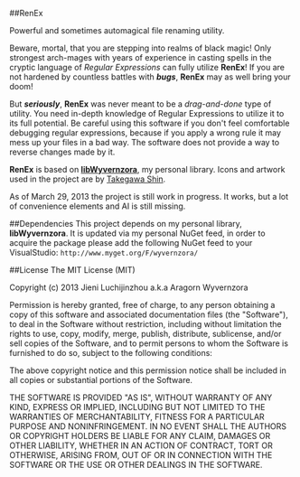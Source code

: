 ##RenEx

Powerful and sometimes automagical file renaming utility.

Beware, mortal, that you are stepping into realms of black magic! Only strongest arch-mages with years of experience in casting spells in the cryptic language of *Regular Expressions* can fully utilize **RenEx**! If you are not hardened by countless battles with ***bugs***, **RenEx** may as well bring your doom!

But ***seriously***, **RenEx** was never meant to be a *drag-and-done* type of utility. You need in-depth knowledge of Regular Expressions to utilize it to its full potential. Be careful using this software if you don't feel comfortable debugging regular expressions, because if you apply a wrong rule it may mess up your files in a bad way. The software does not provide a way to reverse changes made by it.

**RenEx** is based on **[libWyvernzora](http://github.com/jluchiji/libWyvernzora)**, my personal library. Icons and artwork used in the project are by [Takegawa Shin](http://www.pixiv.net/member.php?id=201634).

As of March 29, 2013 the project is still work in progress. It works, but a lot of convenience elements and AI is still missing.

##Dependencies
This project depends on my personal library, **libWyvernzora**. It is updated via my personal NuGet feed, in order to acquire the package please add the following NuGet feed to your VisualStudio:
`http://www.myget.org/F/wyvernzora/`

##License
The MIT License (MIT)

Copyright (c) 2013 Jieni Luchijinzhou a.k.a Aragorn Wyvernzora

Permission is hereby granted, free of charge, to any person obtaining a copy of this software and associated documentation files (the "Software"), to deal in the Software without restriction, including without limitation the rights to use, copy, modify, merge, publish, distribute, sublicense, and/or sell copies of the Software, and to permit persons to whom the Software is furnished to do so, subject to the following conditions:

The above copyright notice and this permission notice shall be included in all copies or substantial portions of the Software.

THE SOFTWARE IS PROVIDED "AS IS", WITHOUT WARRANTY OF ANY KIND, EXPRESS OR IMPLIED, INCLUDING BUT NOT LIMITED TO THE WARRANTIES OF MERCHANTABILITY, FITNESS FOR A PARTICULAR PURPOSE AND NONINFRINGEMENT. IN NO EVENT SHALL THE AUTHORS OR COPYRIGHT HOLDERS BE LIABLE FOR ANY CLAIM, DAMAGES OR OTHER LIABILITY, WHETHER IN AN ACTION OF CONTRACT, TORT OR OTHERWISE, ARISING FROM, OUT OF OR IN CONNECTION WITH THE SOFTWARE OR THE USE OR OTHER DEALINGS IN THE SOFTWARE.